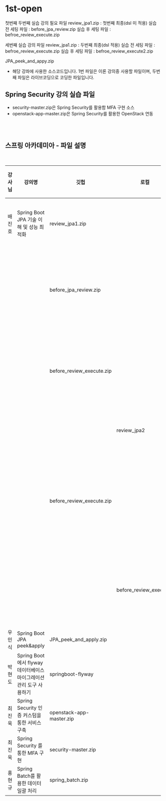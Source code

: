 # 1st-open

첫번째 두번째 실습 강의 필요 파일
review_jpa1.zip : 첫번째 최종(dsl 미 적용)
실습 전 세팅 파일 : before_jpa_review.zip
실습 후 세팅 파일 : befroe_review_execute.zip

세번째 실습 강의 파일
review_jpa1.zip : 두번째 최종(dsl 적용)
실습 전 세팅 파일 : befroe_review_execute.zip
실습 후 세팅 파일 : befroe_review_execute2.zip

JPA_peek_and_appy.zip

- 해당 강좌에 사용한 소스코드입니다. 1번 파일은 이론 강의중 사용할 파일이며, 두번째 파일은 라이브코딩으로 코딩한 파일입니다.

## Spring Security 강의 실습 파일

- security-master.zip은 Spring Security를 활용함 MFA 구현 소스
- openstack-app-master.zip은 Spring Security를 활용한 OpenStack 연동

<br>
<br>

## 스프링 아카데미아 - 파일 설명

<br>

| 강사님 | 강의명                                                              | 깃헙                      | 로컬                   | 파일 설명                  | 비고                              |
| ------ | ------------------------------------------------------------------- | ------------------------- | ---------------------- | -------------------------- | --------------------------------- |
| 배진호 | Spring Boot JPA 기술 이해 및 성능 최적화                            | review_jpa1.zip           |                        | 실습1,2 (dsl 미적용)       |                                   |
|        |                                                                     | before_jpa_review.zip     |                        | 실습1,2 - 실습 전 세팅파일 |                                   |
|        |                                                                     | before_review_execute.zip |                        | 실습1,2 - 실습 후 세팅파일 |                                   |
|        |                                                                     |                           | review_jpa2            | 실습3 (dsl 적용)           |                                   |
|        |                                                                     | before_review_execute.zip |                        | 실습3 - 실습 전 세팅파일   | 실습1,2 - 실습 후 세팅파일과 동일 |
|        |                                                                     |                           | before_review_execute2 | 실습3 - 실습 후 세팅파일   |                                   |
| 우민식 | Spring Boot JPA peek&apply                                          | JPA_peek_and_apply.zip    |                        |                            |                                   |
| 박현도 | Spring Boot에서 flyway 데이터베이스 마이그레이션 관리 도구 사용하기 | springboot-flyway         |                        |                            |
| 최진욱 | Spring Security 인증 커스텀을 통한 서비스 구축                      | openstack-app-master.zip  |                        |                            |                                   |
| 최진욱 | Spring Security 를 통한 MFA 구현                                    | security-master.zip       |                        |                            |                                   |
| 홍현규 | Spring Batch를 활용한 데이터 일괄 처리                              | spring_batch.zip          |                        |                            |                                   |
